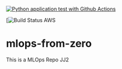 [![Python application test with Github Actions](https://github.com/noahgift/mlops-from-zero/actions/workflows/continuous-integration.yml/badge.svg)](https://github.com/noahgift/mlops-from-zero/actions/workflows/continuous-integration.yml)

[![Build Status AWS](https://codebuild.us-east-1.amazonaws.com/badges?uuid=eyJlbmNyeXB0ZWREYXRhIjoiUnVVdGxadFZyeVFIbXFaa2VjK2psb3dRZUx0TTBoQkFtamJLRDdyNEhpblBxcVVLekJCZTR1YkdpWnVnVXQxbG9SelhLb2taN3B1SEJQUXpIdzFRYnZnPSIsIml2UGFyYW1ldGVyU3BlYyI6InFHZnhrRWxsRGx3anV2ODkiLCJtYXRlcmlhbFNldFNlcmlhbCI6MX0%3D&branch=main)

# mlops-from-zero
This is a MLOps Repo JJ2
